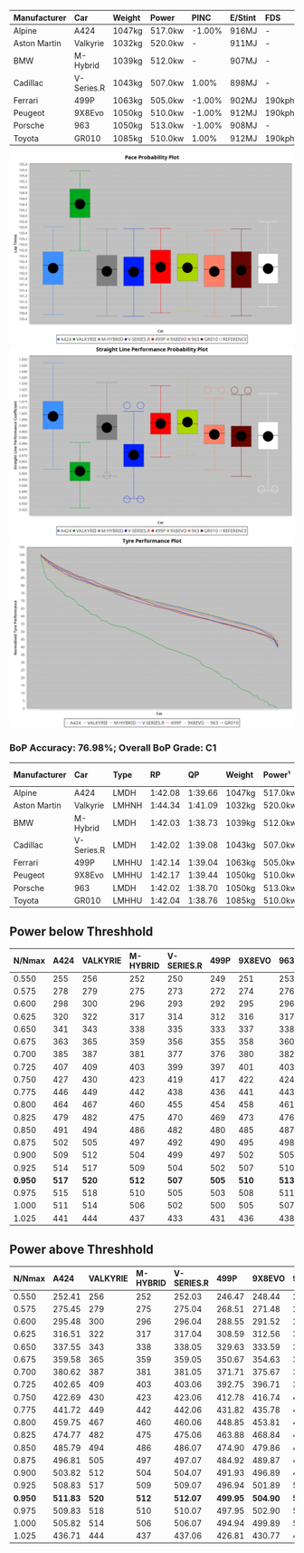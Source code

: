 | Manufacturer | Car        | Weight | Power   | PINC    | E/Stint | FDS     |
|:-|:-|:-|:-|:-|:-|:-|
| Alpine       | A424       | 1047kg | 517.0kw | -1.00%  | 916MJ   |    -    |
| Aston Martin | Valkyrie   | 1032kg | 520.0kw |    -    | 911MJ   |    -    |
| BMW          | M-Hybrid   | 1039kg | 512.0kw |    -    | 907MJ   |    -    |
| Cadillac     | V-Series.R | 1043kg | 507.0kw | 1.00%   | 898MJ   |    -    |
| Ferrari      | 499P       | 1063kg | 505.0kw | -1.00%  | 902MJ   | 190kph  |
| Peugeot      | 9X8Evo     | 1050kg | 510.0kw | -1.00%  | 912MJ   | 190kph  |
| Porsche      | 963        | 1050kg | 513.0kw | -1.00%  | 908MJ   |    -    |
| Toyota       | GR010      | 1085kg | 510.0kw | 1.00%   | 912MJ   | 190kph  |

![PACECHART](./IMG/ACOMETHOD.png)
![STRAIGHTLINEPERFORMANCECHART](./IMG/ACOMETHOD_sp.png)
![TYREPERFORMANCECHART](./IMG/ACOMETHOD_tw.png)

### BoP Accuracy: 76.98%; Overall BoP Grade: C1
| Manufacturer | Car        | Type  | RP      | QP      | Weight | Power¹  | Threshhold | PINC    | Power²   | E/Stint | AVG Vmax  | FDS     | RDLC | L/Stint | BOP-Grade | Model Accuracy | Model Points | Match% | SimDiff |
|:-|:-|:-|:-|:-|:-|:-|:-|:-|:-|:-|:-|:-|:-|:-|:-|:-|:-|:-|:-|
| Alpine       | A424       | LMDH  | 1:42.08 | 1:39.66 | 1047kg | 517.0kw | 210.0kph   | -1.00%  | 511.80kw |  916MJ  | 299.95kph |    -    | 1.00 | 33      | -B1       | 99.49%         | 1360         | 89.04% | -0.64   |
| Aston Martin | Valkyrie   | LMHNH | 1:44.34 | 1:41.09 | 1032kg | 520.0kw | 210.0kph   |    -    | 520.00kw |  911MJ  | 293.22kph |    -    | 1.04 | 33      | +Ω1       | 100.00%        | 312          | 13.78% | -0.87   |
| BMW          | M-Hybrid   | LMDH  | 1:42.03 | 1:38.73 | 1039kg | 512.0kw | 210.0kph   |    -    | 512.00kw |  907MJ  | 299.24kph |    -    | 1.01 | 33      | -B1       | 98.62%         | 2363         | 86.30% | -0.32   |
| Cadillac     | V-Series.R | LMDH  | 1:42.02 | 1:39.08 | 1043kg | 507.0kw | 210.0kph   | 1.00%   | 512.10kw |  898MJ  | 294.03kph |    -    | 1.02 | 33      | -B1       | 98.50%         | 4201         | 86.26% | +0.14   |
| Ferrari      | 499P       | LMHHU | 1:42.14 | 1:39.04 | 1063kg | 505.0kw | 210.0kph   | -1.00%  | 500.00kw |  902MJ  | 296.51kph | 190kph  | 1.03 | 33      | -B1       | 100.00%        | 4441         | 88.94% | +0.15   |
| Peugeot      | 9X8Evo     | LMHHU | 1:42.17 | 1:39.44 | 1050kg | 510.0kw | 210.0kph   | -1.00%  | 504.90kw |  912MJ  | 298.55kph | 190kph  | 1.00 | 33      | +B2       | 100.00%        | 808          | 81.71% | +0.75   |
| Porsche      | 963        | LMDH  | 1:42.02 | 1:38.70 | 1050kg | 513.0kw | 210.0kph   | -1.00%  | 507.90kw |  908MJ  | 296.47kph |    -    | 1.00 | 33      | -B2       | 99.87%         | 12613        | 83.88% | -0.04   |
| Toyota       | GR010      | LMHHU | 1:42.04 | 1:38.76 | 1085kg | 510.0kw | 210.0kph   | 1.00%   | 515.10kw |  912MJ  | 294.43kph | 190kph  | 1.01 | 33      | -B1       | 99.73%         | 2956         | 85.92% | +0.85   |

## Power below Threshhold
| N/Nmax    | A424    | VALKYRIE | M-HYBRID | V-SERIES.R | 499P    | 9X8EVO  | 963     | GR010   |
|:-|:-|:-|:-|:-|:-|:-|:-|:-|
|  0.550    |  255    |  256     |  252     |  250       |  249    |  251    |  253    |  251    |
|  0.575    |  278    |  279     |  275     |  273       |  272    |  274    |  276    |  274    |
|  0.600    |  298    |  300     |  296     |  293       |  292    |  295    |  296    |  295    |
|  0.625    |  320    |  322     |  317     |  314       |  312    |  316    |  317    |  316    |
|  0.650    |  341    |  343     |  338     |  335       |  333    |  337    |  338    |  337    |
|  0.675    |  363    |  365     |  359     |  356       |  355    |  358    |  360    |  358    |
|  0.700    |  385    |  387     |  381     |  377       |  376    |  380    |  382    |  380    |
|  0.725    |  407    |  409     |  403     |  399       |  397    |  401    |  403    |  401    |
|  0.750    |  427    |  430     |  423     |  419       |  417    |  422    |  424    |  422    |
|  0.775    |  446    |  449     |  442     |  438       |  436    |  441    |  443    |  441    |
|  0.800    |  464    |  467     |  460     |  455       |  454    |  458    |  461    |  458    |
|  0.825    |  479    |  482     |  475     |  470       |  469    |  473    |  476    |  473    |
|  0.850    |  491    |  494     |  486     |  482       |  480    |  485    |  487    |  485    |
|  0.875    |  502    |  505     |  497     |  492       |  490    |  495    |  498    |  495    |
|  0.900    |  509    |  512     |  504     |  499       |  497    |  502    |  505    |  502    |
|  0.925    |  514    |  517     |  509     |  504       |  502    |  507    |  510    |  507    |
| **0.950** | **517** | **520**  | **512**  | **507**    | **505** | **510** | **513** | **510** |
|  0.975    |  515    |  518     |  510     |  505       |  503    |  508    |  511    |  508    |
|  1.000    |  511    |  514     |  506     |  502       |  500    |  505    |  507    |  505    |
|  1.025    |  441    |  444     |  437     |  433       |  431    |  436    |  438    |  436    |

## Power above Threshhold
| N/Nmax    | A424       | VALKYRIE | M-HYBRID | V-SERIES.R | 499P       | 9X8EVO     | 963        | GR010      |
|:-|:-|:-|:-|:-|:-|:-|:-|:-|
|  0.550    |  252.41    |  256     |  252     |  252.03    |  246.47    |  248.44    |  250.43    |  254.05    |
|  0.575    |  275.45    |  279     |  275     |  275.04    |  268.51    |  271.48    |  273.47    |  277.05    |
|  0.600    |  295.48    |  300     |  296     |  296.04    |  288.55    |  291.52    |  293.50    |  297.06    |
|  0.625    |  316.51    |  322     |  317     |  317.04    |  308.59    |  312.56    |  314.54    |  319.06    |
|  0.650    |  337.55    |  343     |  338     |  338.05    |  329.63    |  333.59    |  335.57    |  340.07    |
|  0.675    |  359.58    |  365     |  359     |  359.05    |  350.67    |  354.63    |  356.61    |  362.07    |
|  0.700    |  380.62    |  387     |  381     |  381.05    |  371.71    |  375.67    |  377.65    |  383.07    |
|  0.725    |  402.65    |  409     |  403     |  403.06    |  392.75    |  396.71    |  399.68    |  405.08    |
|  0.750    |  422.69    |  430     |  423     |  423.06    |  412.78    |  416.74    |  419.72    |  426.08    |
|  0.775    |  441.72    |  449     |  442     |  442.06    |  431.82    |  435.78    |  438.75    |  445.09    |
|  0.800    |  459.75    |  467     |  460     |  460.06    |  448.85    |  453.81    |  455.78    |  463.09    |
|  0.825    |  474.77    |  482     |  475     |  475.06    |  463.88    |  468.84    |  470.81    |  478.09    |
|  0.850    |  485.79    |  494     |  486     |  486.07    |  474.90    |  479.86    |  482.83    |  489.09    |
|  0.875    |  496.81    |  505     |  497     |  497.07    |  484.92    |  489.87    |  492.84    |  500.10    |
|  0.900    |  503.82    |  512     |  504     |  504.07    |  491.93    |  496.89    |  499.86    |  507.10    |
|  0.925    |  508.83    |  517     |  509     |  509.07    |  496.94    |  501.89    |  504.86    |  512.10    |
| **0.950** | **511.83** | **520**  | **512**  | **512.07** | **499.95** | **504.90** | **507.87** | **515.10** |
|  0.975    |  509.83    |  518     |  510     |  510.07    |  497.95    |  502.90    |  505.87    |  513.10    |
|  1.000    |  505.82    |  514     |  506     |  506.07    |  494.94    |  499.89    |  502.86    |  509.10    |
|  1.025    |  436.71    |  444     |  437     |  437.06    |  426.81    |  430.77    |  433.74    |  440.09    |
